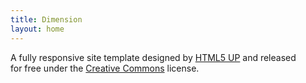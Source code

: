 ```yaml
---
title: Dimension
layout: home
---
```


<p>A fully responsive site template designed by <a href="https://html5up.net">HTML5 UP</a> and released<br />
for free under the <a href="https://html5up.net/license">Creative Commons</a> license.</p>